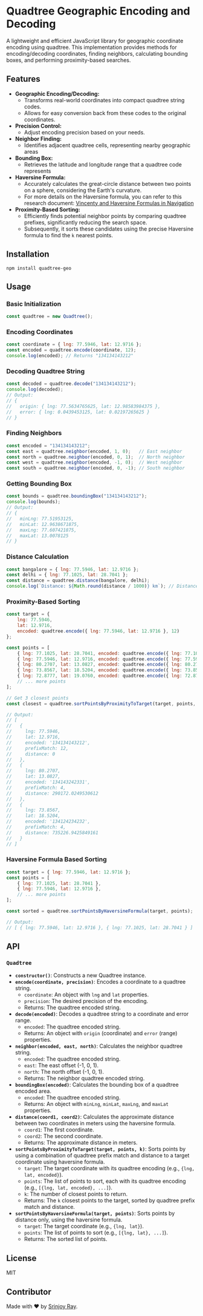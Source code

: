 # Quadtree Geographic Encoding and Decoding

A lightweight and efficient JavaScript library for geographic coordinate encoding using quadtree. This implementation provides methods for encoding/decoding coordinates, finding neighbors, calculating bounding boxes, and performing proximity-based searches.

## Features


* **Geographic Encoding/Decoding:**
    * Transforms real-world coordinates into compact quadtree string codes.
    * Allows for easy conversion back from these codes to the original coordinates.
* **Precision Control:**
    * Adjust encoding precision based on your needs.
* **Neighbor Finding:**
    * Identifies adjacent quadtree cells, representing nearby geographic areas
* **Bounding Box:** 
    * Retrieves the latitude and longitude range that a quadtree code represents
* **Haversine Formula:**
    * Accurately calculates the great-circle distance between two points on a sphere, considering the Earth's curvature.
    * For more details on the Haversine formula, you can refer to this research document: [Vincenty and Haversine Formulas in Navigation](https://www.movable-type.co.uk/scripts/latlong.html)
* **Proximity-Based Sorting:**
    * Efficiently finds potential neighbor points by comparing quadtree prefixes, significantly reducing the search space.
    * Subsequently, it sorts these candidates using the precise Haversine formula to find the `k` nearest points.



## Installation

```
npm install quadtree-geo
```

## Usage

### Basic Initialization

```javascript
const quadtree = new Quadtree();
```

### Encoding Coordinates

```javascript
const coordinate = { lng: 77.5946, lat: 12.9716 };
const encoded = quadtree.encode(coordinate, 12);
console.log(encoded); // Returns "134134143212"
```

### Decoding Quadtree String

```javascript
const decoded = quadtree.decode("134134143212");
console.log(decoded);
// Output:
// {
//   origin: { lng: 77.5634765625, lat: 12.98583984375 },
//   error: { lng: 0.0439453125, lat: 0.02197265625 }
// }
```

### Finding Neighbors

```javascript
const encoded = "134134143212";
const east = quadtree.neighbor(encoded, 1, 0);   // East neighbor
const north = quadtree.neighbor(encoded, 0, 1);  // North neighbor
const west = quadtree.neighbor(encoded, -1, 0);  // West neighbor
const south = quadtree.neighbor(encoded, 0, -1); // South neighbor
```

### Getting Bounding Box

```javascript
const bounds = quadtree.boundingBox("134134143212");
console.log(bounds);
// Output:
// {
//   minLng: 77.51953125,
//   minLat: 12.9638671875,
//   maxLng: 77.607421875,
//   maxLat: 13.0078125
// }
```

### Distance Calculation

```javascript
const bangalore = { lng: 77.5946, lat: 12.9716 };
const delhi = { lng: 77.1025, lat: 28.7041 };
const distance = quadtree.distance(bangalore, delhi);
console.log(`Distance: ${Math.round(distance / 1000)} km`); // Distance: 1750 km
```

### Proximity-Based Sorting

```javascript
const target = {
    lng: 77.5946,
    lat: 12.9716,
    encoded: quadtree.encode({ lng: 77.5946, lat: 12.9716 }, 12)
};

const points = [
    { lng: 77.1025, lat: 28.7041, encoded: quadtree.encode({ lng: 77.1025, lat: 28.7041 }, 12) }, // Delhi
    { lng: 77.5946, lat: 12.9716, encoded: quadtree.encode({ lng: 77.5946, lat: 12.9716 }, 12) }, // Bangalore
    { lng: 80.2707, lat: 13.0827, encoded: quadtree.encode({ lng: 80.2707, lat: 13.0827 }, 12) }, // Chennai
    { lng: 73.8567, lat: 18.5204, encoded: quadtree.encode({ lng: 73.8567, lat: 18.5204 }, 12) }, // Pune
    { lng: 72.8777, lat: 19.0760, encoded: quadtree.encode({ lng: 72.8777, lat: 19.0760 }, 12) }, // Mumbai
    // ... more points
];

// Get 3 closest points
const closest = quadtree.sortPointsByProximityToTarget(target, points, 3);

// Output:
// [
//   {
//     lng: 77.5946,
//     lat: 12.9716,
//     encoded: '134134143212',
//     prefixMatch: 12,
//     distance: 0
//   },
//   {
//     lng: 80.2707,
//     lat: 13.0827,
//     encoded: '134143242331',
//     prefixMatch: 4,
//     distance: 290172.0249530612
//   },
//   {
//     lng: 73.8567,
//     lat: 18.5204,
//     encoded: '134124234232',
//     prefixMatch: 4,
//     distance: 735226.9425849161
//   }
// ]
```

### Haversine Formula Based Sorting

```javascript
const target = { lng: 77.5946, lat: 12.9716 };
const points = [
    { lng: 77.1025, lat: 28.7041 },
    { lng: 77.5946, lat: 12.9716 },
    // ... more points
];

const sorted = quadtree.sortPointsByHaversineFormula(target, points);

// Output:
// [ { lng: 77.5946, lat: 12.9716 }, { lng: 77.1025, lat: 28.7041 } ]
```

## API

### `Quadtree`

* **`constructor()`**: Constructs a new Quadtree instance.
* **`encode(coordinate, precision)`**: Encodes a coordinate to a quadtree string.
    * `coordinate`: An object with `lng` and `lat` properties.
    * `precision`: The desired precision of the encoding.
    * Returns: The quadtree encoded string.
* **`decode(encoded)`**: Decodes a quadtree string to a coordinate and error range.
    * `encoded`: The quadtree encoded string.
    * Returns: An object with `origin` (coordinate) and `error` (range) properties.
* **`neighbor(encoded, east, north)`**: Calculates the neighbor quadtree string.
    * `encoded`: The quadtree encoded string.
    * `east`: The east offset (-1, 0, 1).
    * `north`: The north offset (-1, 0, 1).
    * Returns: The neighbor quadtree encoded string.
* **`boundingBox(encoded)`**: Calculates the bounding box of a quadtree encoded area.
    * `encoded`: The quadtree encoded string.
    * Returns: An object with `minLng`, `minLat`, `maxLng`, and `maxLat` properties.
* **`distance(coord1, coord2)`**: Calculates the approximate distance between two coordinates in meters using the haversine formula.
    * `coord1`: The first coordinate.
    * `coord2`: The second coordinate.
    * Returns: The approximate distance in meters.
* **`sortPointsByProximityToTarget(target, points, k)`**: Sorts points by using a combination of quadtree prefix match and distance to a target coordinate using haversine formula.
    * `target`: The target coordinate with its quadtree encoding (e.g., `{lng, lat, encoded}`).
    * `points`: The list of points to sort, each with its quadtree encoding (e.g., `[{lng, lat, encoded}, ...]`).
    * `k`: The number of closest points to return.
    * Returns: The `k` closest points to the target, sorted by quadtree prefix match and distance.
* **`sortPointsByHaversineFormula(target, points)`**: Sorts points by distance only, using the haversine formula.
    * `target`: The target coordinate (e.g., `{lng, lat}`).
    * `points`: The list of points to sort (e.g., `[{lng, lat}, ...]`).
    * Returns: The sorted list of points.

## License

MIT

## Contributor

Made with ❤️ by [Srinjoy Ray](https://github.com/srinjoyray).

